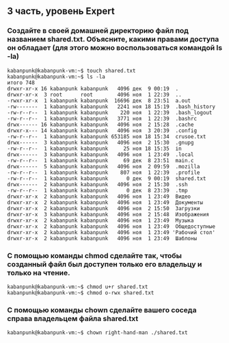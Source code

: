 ## 3 часть, уровень Expert

### Создайте в своей домашней директорию файл под названием shared.txt. Объясните, какими правами доступа он обладает (для этого можно воспользоваться командой ls -la)


```console
kabanpunk@kabanpunk-vm:~$ touch shared.txt
kabanpunk@kabanpunk-vm:~$ ls -la
итого 748
drwxr-xr-x 16 kabanpunk kabanpunk   4096 дек  9 00:19  .
drwxr-xr-x  3 root      root        4096 ноя  1 22:39  ..
-rwxr-xr-x  1 kabanpunk kabanpunk  16696 дек  8 23:51  a.out
-rw-------  1 kabanpunk kabanpunk   2241 ноя 18 15:19  .bash_history
-rw-r--r--  1 kabanpunk kabanpunk    220 ноя  1 22:39  .bash_logout
-rw-r--r--  1 kabanpunk kabanpunk   3771 ноя  1 22:39  .bashrc
drwx------ 16 kabanpunk kabanpunk   4096 ноя  2 15:28  .cache
drwxr-x--- 14 kabanpunk kabanpunk   4096 ноя  3 20:39  .config
-rw-r--r--  1 kabanpunk kabanpunk 653185 ноя 18 15:34  crusoe.txt
drwx------  3 kabanpunk kabanpunk   4096 ноя  2 15:30  .gnupg
-rw-r--r--  1 kabanpunk kabanpunk     25 ноя 18 15:35  in
drwx------  3 kabanpunk kabanpunk   4096 ноя  1 23:49  .local
-rw-r--r--  1 kabanpunk kabanpunk     69 дек  8 23:51  main.c
drwx------  5 kabanpunk kabanpunk   4096 ноя  2 09:59  .mozilla
-rw-r--r--  1 kabanpunk kabanpunk    807 ноя  1 22:39  .profile
-rw-r--r--  1 kabanpunk kabanpunk      0 дек  9 00:19  shared.txt
drwx------  2 kabanpunk kabanpunk   4096 ноя  2 15:30  .ssh
-rw-r--r--  1 kabanpunk kabanpunk      0 дек  8 23:39  .tmp
drwxr-xr-x  2 kabanpunk kabanpunk   4096 ноя  1 23:49  Видео
drwxr-xr-x  2 kabanpunk kabanpunk   4096 ноя  1 23:49  Документы
drwxr-xr-x  2 kabanpunk kabanpunk   4096 ноя  2 15:50  Загрузки
drwxr-xr-x  3 kabanpunk kabanpunk   4096 ноя  2 15:48  Изображения
drwxr-xr-x  2 kabanpunk kabanpunk   4096 ноя  1 23:49  Музыка
drwxr-xr-x  2 kabanpunk kabanpunk   4096 ноя  1 23:49  Общедоступные
drwxr-xr-x  2 kabanpunk kabanpunk   4096 ноя  1 23:49 'Рабочий стол'
drwxr-xr-x  2 kabanpunk kabanpunk   4096 ноя  1 23:49  Шаблоны
```

### C помощью команды chmod сделайте так, чтобы созданный файл был доступен только его владельцу и только на чтение. 

```console
kabanpunk@kabanpunk-vm:~$ chmod u+r shared.txt
kabanpunk@kabanpunk-vm:~$ chmod o-rwx shared.txt
```

### С помощью команды chown сделайте вашего соседа справа владельцем файла shared.txt

```console
kabanpunk@kabanpunk-vm:~$ chown right-hand-man ./shared.txt 
